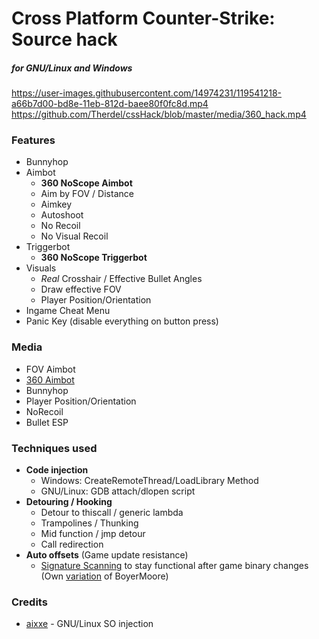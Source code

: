 # Cross Platform Counter-Strike: Source hack
##### for GNU/Linux and Windows  

https://user-images.githubusercontent.com/14974231/119541218-a66b7d00-bd8e-11eb-812d-baee80f0fc8d.mp4
https://github.com/Therdel/cssHack/blob/master/media/360_hack.mp4


### Features
- Bunnyhop
- Aimbot
    - **360 NoScope Aimbot**
    - Aim by FOV / Distance
    - Aimkey
    - Autoshoot
    - No Recoil
    - No Visual Recoil
- Triggerbot
    - **360 NoScope Triggerbot**
- Visuals
    - *Real* Crosshair / Effective Bullet Angles
    - Draw effective FOV
    - Player Position/Orientation
- Ingame Cheat Menu
- Panic Key (disable everything on button press)
    
### Media
- FOV Aimbot
- [360 Aimbot](media/360_hack.mp4)
- Bunnyhop
- Player Position/Orientation
- NoRecoil
- Bullet ESP

### Techniques used
- **Code injection**
    - Windows: CreateRemoteThread/LoadLibrary Method
    - GNU/Linux: GDB attach/dlopen script
- **Detouring / Hooking**
    - Detour to thiscall / generic lambda
    - Trampolines / Thunking
    - Mid function / jmp detour
    - Call redirection
- **Auto offsets** (Game update resistance)
    - [Signature Scanning](https://wiki.alliedmods.net/Signature_Scanning) to stay functional after game binary changes    
    (Own [variation](https://github.com/Therdel/BoyerMoore-DontCare) of BoyerMoore)
    

### Credits
- [aixxe](https://aixxe.net/2016/09/shared-library-injection) - GNU/Linux SO injection

